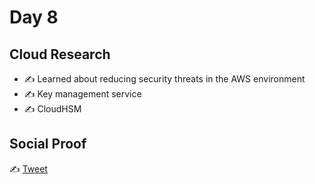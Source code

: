 # Day 8

## Cloud Research

- ✍️ Learned about reducing security threats in the AWS environment
- ✍️ Key management service
- ✍️ CloudHSM

## Social Proof

✍️ [Tweet](https://twitter.com/afraz_momin/status/1290395894915805184?s=20)
